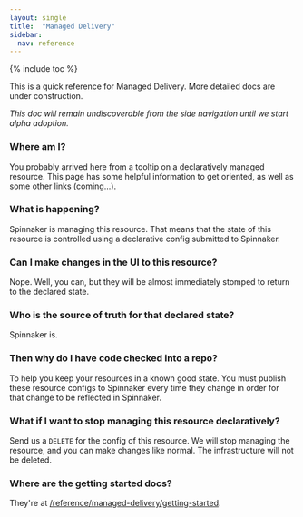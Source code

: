 ```yaml
---
layout: single
title:  "Managed Delivery"
sidebar:
  nav: reference
---
```


{% include toc %}

This is a quick reference for Managed Delivery. 
More detailed docs are under construction.

_This doc will remain undiscoverable from the side navigation until we start alpha adoption._


### Where am I?

You probably arrived here from a tooltip on a declaratively managed resource.
This page has some helpful information to get oriented, as well as some other links (coming...).


### What is happening?

Spinnaker is managing this resource. 
That means that the state of this resource is controlled using a declarative config submitted to Spinnaker.


### Can I make changes in the UI to this resource?

Nope. 
Well, you can, but they will be almost immediately stomped to return to the declared state.


### Who is the source of truth for that declared state?

Spinnaker is. 


### Then why do I have code checked into a repo?

To help you keep your resources in a known good state.
You must publish these resource configs to Spinnaker every time they change in order for that change to be reflected in Spinnaker.

### What if I want to stop managing this resource declaratively?

Send us a `DELETE` for the config of this resource. 
We will stop managing the resource, and you can make changes like normal.
The infrastructure will not be deleted.

### Where are the getting started docs?

They're at [/reference/managed-delivery/getting-started](/reference/managed-delivery/getting-started).
